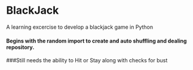 # BlackJack
A learning excercise to develop a blackjack game in Python


#### Begins with the random import to create and auto shuffling and dealing repository. 


###Still needs the ability to Hit or Stay along with checks for bust 

